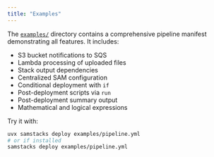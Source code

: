 ```yaml
---
title: "Examples"
---
```


The [`examples/`](https://github.com/dev7a/samstacks/tree/main/examples) directory contains a comprehensive pipeline manifest demonstrating all features. It includes:

- S3 bucket notifications to SQS
- Lambda processing of uploaded files
- Stack output dependencies
- Centralized SAM configuration
- Conditional deployment with `if`
- Post-deployment scripts via `run`
- Post-deployment summary output
- Mathematical and logical expressions

Try it with:

```bash
uvx samstacks deploy examples/pipeline.yml
# or if installed
samstacks deploy examples/pipeline.yml
```
